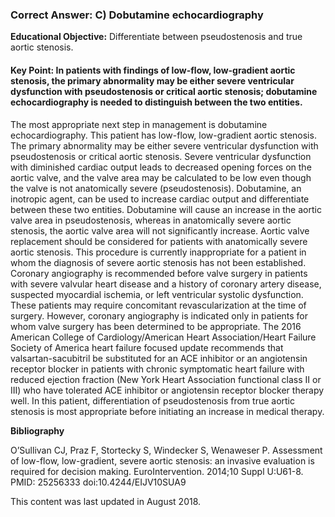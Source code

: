 
### Correct Answer: C) Dobutamine echocardiography 

**Educational Objective:** Differentiate between pseudostenosis and true aortic stenosis.

#### **Key Point:** In patients with findings of low-flow, low-gradient aortic stenosis, the primary abnormality may be either severe ventricular dysfunction with pseudostenosis or critical aortic stenosis; dobutamine echocardiography is needed to distinguish between the two entities.

The most appropriate next step in management is dobutamine echocardiography. This patient has low-flow, low-gradient aortic stenosis. The primary abnormality may be either severe ventricular dysfunction with pseudostenosis or critical aortic stenosis. Severe ventricular dysfunction with diminished cardiac output leads to decreased opening forces on the aortic valve, and the valve area may be calculated to be low even though the valve is not anatomically severe (pseudostenosis). Dobutamine, an inotropic agent, can be used to increase cardiac output and differentiate between these two entities. Dobutamine will cause an increase in the aortic valve area in pseudostenosis, whereas in anatomically severe aortic stenosis, the aortic valve area will not significantly increase.
Aortic valve replacement should be considered for patients with anatomically severe aortic stenosis. This procedure is currently inappropriate for a patient in whom the diagnosis of severe aortic stenosis has not been established.
Coronary angiography is recommended before valve surgery in patients with severe valvular heart disease and a history of coronary artery disease, suspected myocardial ischemia, or left ventricular systolic dysfunction. These patients may require concomitant revascularization at the time of surgery. However, coronary angiography is indicated only in patients for whom valve surgery has been determined to be appropriate.
The 2016 American College of Cardiology/American Heart Association/Heart Failure Society of America heart failure focused update recommends that valsartan-sacubitril be substituted for an ACE inhibitor or an angiotensin receptor blocker in patients with chronic symptomatic heart failure with reduced ejection fraction (New York Heart Association functional class II or III) who have tolerated ACE inhibitor or angiotensin receptor blocker therapy well. In this patient, differentiation of pseudostenosis from true aortic stenosis is most appropriate before initiating an increase in medical therapy.

**Bibliography**

O’Sullivan CJ, Praz F, Stortecky S, Windecker S, Wenaweser P. Assessment of low-flow, low-gradient, severe aortic stenosis: an invasive evaluation is required for decision making. EuroIntervention. 2014;10 Suppl U:U61-8. PMID: 25256333 doi:10.4244/EIJV10SUA9

This content was last updated in August 2018.